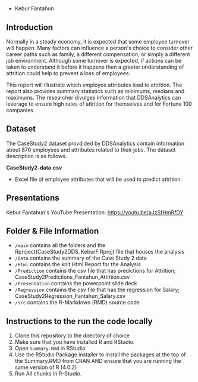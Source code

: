 #  
* Kebur Fantahun

## Introduction 
Normally in a steady economy, it is expected that some employee turnover will happen. Many factors can influence a person's choice to consider other career paths such as family, a different compensation, or simply a different job environment. Although some turnover is expected, if actions can be taken to understand it before it happens then a greater understanding of attrition could help to prevent a loss of employees. 

This report will illustrate which employee attributes lead to attrition. The report also provides summary statistics such as minimums, medians and maximums. The researcher divulges information that DDSAnalytics can leverage to ensure high rates of attrition for themselves and for Fortune 100 companies.

## Dataset
The CaseStudy2 dataset provdided by DDSAnalytics contain information about 870 employees and attributes related to their jobs. The dataset description is as follows.

**CaseStudy2-data.csv**
- Excel file of employee attributes that will be used to predict attrition.

## Presentations
Kebur Fantahun's YouTube Presentation: https://youtu.be/aJzSfHmRfDY

## Folder & File Information
- `/main` contains all the folders and the Rproject(CaseStudy2DDS_KeburF.Rproj) file that houses the analysis
- `/Data` contains the summary of the Case Study 2 data
- `/Html` contains the knit Html Report for the Analysis
- `/Prediction` contains the csv file that has predictions for Attrition; CaseStudy2Predictions_Fantahun_Attrition.csv
- `/Presentation` contains the powerpoint slide deck
- `/Regression` contains the csv file that has the regression for Salary; CaseStudy2Regression_Fantahun_Salary.csv
- `/src` contains the R-Markdown (RMD) source code

## Instructions to the run the code locally
1. Clone this repository to the directory of choice
2. Make sure that you have installed R and RStudio. 
3. Open `Summary.Rmd` in RStudio
4. Use the RStudio Package installer to install the packages at the top of the Summary.RMD from CRAN AND ensure that you are running the same version of R (4.0.2)
5. Run All chunks in R-Studio. 


